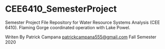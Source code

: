 # CEE6410_SemesterProject
Semester Project File Repository for Water Resource Systems Analysis (CEE 6410). Flaming Gorge coordinated operation with Lake Powel. 

Writen By Patrick Campana 
patrickcampana555@gmail.com 
Fall Semester 2020
